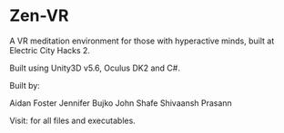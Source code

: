 # Zen-VR
A VR meditation environment for those with hyperactive minds, built at Electric City Hacks 2.

Built using Unity3D v5.6, Oculus DK2 and C#.

Built by:

Aidan Foster
Jennifer Bujko
John Shafe
Shivaansh Prasann


Visit: 
for all files and executables.
